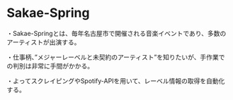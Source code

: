 # Sakae-Spring
・Sakae-Springとは、毎年名古屋市で開催される音楽イベントであり、多数のアーティストが出演する。

・仕事柄、”メジャーレーベルと未契約のアーティスト”を知りたいが、手作業での判別は非常に手間がかかる。

・よってスクレイピングやSpotify-APIを用いて、レーベル情報の取得を自動化する。

